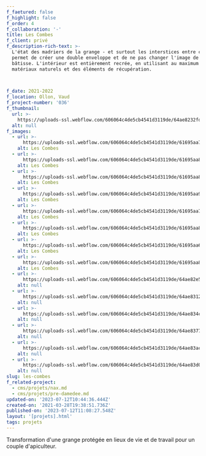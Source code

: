 ```yaml
---
f_faetured: false
f_highlight: false
f_order: 4
f_collaboration: '-'
title: Les Combes
f_client: privé
f_description-rich-text: >-
  L'état des madriers de la grange - et surtout les interstices entre ceux-ci -
  permet de créer une double enveloppe et de ne pas changer l'image de cette
  bâtisse. L'intérieur est entièrement recrée, en utilisant au maximum des
  matériaux naturels et des éléments de récupération.


  ‍
f_date: 2021-2022
f_location: Ollon, Vaud
f_project-number: '036'
f_thumbnail:
  url: >-
    https://uploads-ssl.webflow.com/606064c4de5cb4541d3119de/64ae8232fd7e81e18cc38958_les-combes-thumb.jpg
  alt: null
f_images:
  - url: >-
      https://uploads-ssl.webflow.com/606064c4de5cb4541d3119de/61695aa75ff830247c6fc6e2_17-Les-Combes_situationsplan-optimized.jpg
    alt: Les Combes
  - url: >-
      https://uploads-ssl.webflow.com/606064c4de5cb4541d3119de/61695aa863f1f563b8e1fa14_18-Les-Combes_rez-optimized.jpg
    alt: Les Combes
  - url: >-
      https://uploads-ssl.webflow.com/606064c4de5cb4541d3119de/61695aa848019c79ea53cade_19-Les-Combes_etage-optimized.jpg
    alt: Les Combes
  - url: >-
      https://uploads-ssl.webflow.com/606064c4de5cb4541d3119de/61695aa96d25fb5c9a18bd64_20-Les-Combes_coupe-optimized.jpg
    alt: Les Combes
  - url: >-
      https://uploads-ssl.webflow.com/606064c4de5cb4541d3119de/61695aa7568ce6a666290bc1_23-Les-Combes_facade-optimized.jpg
    alt: Les Combes
  - url: >-
      https://uploads-ssl.webflow.com/606064c4de5cb4541d3119de/61695aa8cf3153101546a860_22-Les-Combes_facade-optimized.jpg
    alt: Les Combes
  - url: >-
      https://uploads-ssl.webflow.com/606064c4de5cb4541d3119de/61695aa639cceacbab35a998_24-Les-Combes_facade-optimized.jpg
    alt: Les Combes
  - url: >-
      https://uploads-ssl.webflow.com/606064c4de5cb4541d3119de/61695aa80bbd2700a58a7e93_21-Les-Combes_facade-optimized.jpg
    alt: Les Combes
  - url: >-
      https://uploads-ssl.webflow.com/606064c4de5cb4541d3119de/64ae82e5bc221c82df747f5b_lescombes_fac%CC%A7ade_3.jpg
    alt: null
  - url: >-
      https://uploads-ssl.webflow.com/606064c4de5cb4541d3119de/64ae83128c5503e77645f82b_lescombes_fac%CC%A7ade_2.jpg
    alt: null
  - url: >-
      https://uploads-ssl.webflow.com/606064c4de5cb4541d3119de/64ae834caef577f819325017_lescombes_inte%CC%81rieur_2.jpg
    alt: null
  - url: >-
      https://uploads-ssl.webflow.com/606064c4de5cb4541d3119de/64ae83774a30d36d5d31ac79_lescombes_inte%CC%81rieur_3.jpg
    alt: null
  - url: >-
      https://uploads-ssl.webflow.com/606064c4de5cb4541d3119de/64ae83acb3c372ecd41364e0_collage-maker-10-jul-2023-02-14-pm-6004.jpg
    alt: null
  - url: >-
      https://uploads-ssl.webflow.com/606064c4de5cb4541d3119de/64ae83d0acbf1a62d63b9614_lescombes_inte%CC%81rieur_4.jpg
    alt: null
slug: les-combes
f_related-project:
  - cms/projets/nax.md
  - cms/projets/pre-damedee.md
updated-on: '2023-07-12T10:44:36.444Z'
created-on: '2021-03-28T19:38:51.736Z'
published-on: '2023-07-12T11:08:27.548Z'
layout: '[projets].html'
tags: projets
---
```


Transformation d'une grange protégée en lieux de vie et de travail pour un couple d'apiculteur.

‍
